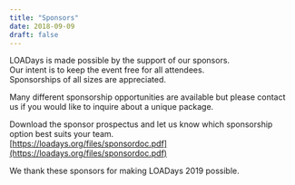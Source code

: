```yaml
---
title: "Sponsors"
date: 2018-09-09
draft: false
---
```


LOADays is made possible by the support of our sponsors.  
Our intent is to keep the event free for all attendees.  
Sponsorships of all sizes are appreciated.  


Many different sponsorship opportunities are available but please contact us if you would like to inquire about a unique package.  


Download the sponsor prospectus and let us know which sponsorship option best suits your team.  
[https://loadays.org/files/sponsordoc.pdf](https://loadays.org/files/sponsordoc.pdf)  

We thank these sponsors for making LOADays 2019 possible.  

